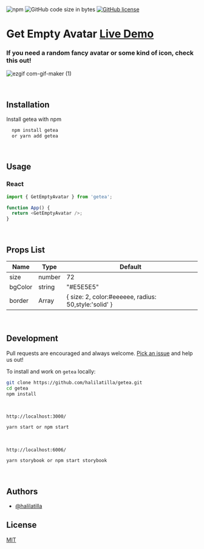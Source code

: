 ![npm](https://img.shields.io/npm/v/getea?label=npm) ![GitHub code size in bytes](https://img.shields.io/github/languages/code-size/halilatilla/getea?label=code%20size)
[![GitHub license](https://img.shields.io/github/license/halilatilla/getea?label=license)](https://github.com/halilatilla/getea/blob/main/LICENSE)

# Get Empty Avatar [Live Demo](https://623f3bfd0693ca003a65bbce-ibzuupnjss.chromatic.com/)


### **If you need a random fancy avatar or some kind of icon, check this out!**

![ezgif com-gif-maker (1)](https://user-images.githubusercontent.com/27916419/160250491-58fa0182-6693-4360-ab68-b1b03928c5a4.gif)


<br>

## Installation

Install getea with npm

```bash
  npm install getea
  or yarn add getea
```

<br>

## Usage

### React

```js
import { GetEmptyAvatar } from 'getea';

function App() {
  return <GetEmptyAvatar />;
}
```

<br>

## Props List

| Name    | Type   | Default                                              |
| ------- | ------ | ---------------------------------------------------- |
| size    | number | 72                                                   |
| bgColor | string | "#E5E5E5"                                            |
| border  | Array  | { size: 2, color:#eeeeee, radius: 50,style:'solid' } |

<br>

## Development

Pull requests are encouraged and always welcome.
[Pick an issue](https://github.com/halilatilla/getea/issues)
and help us out!

To install and work on `getea` locally:

```bash
git clone https://github.com/halilatilla/getea.git
cd getea
npm install
```

<br>

`http://localhost:3000/`

```bash
yarn start or npm start
```

<br>

`http://localhost:6006/`

```bash
yarn storybook or npm start storybook
```

<br>

## Authors

- [@halilatilla](https://www.github.com/halilatilla)

## License

[MIT](https://choosealicense.com/licenses/mit/)

